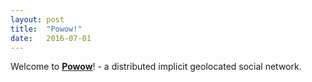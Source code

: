 ```yaml
---
layout: post
title:  "Powow!"
date:   2016-07-01
---
```


Welcome to [**Powow**](http://powow.info/)! - a distributed implicit geolocated social network.